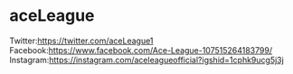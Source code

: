 # aceLeague

Twitter:https://twitter.com/aceLeague1
<br>
Facebook:https://www.facebook.com/Ace-League-107515264183799/
<br>
Instagram:https://instagram.com/aceleagueofficial?igshid=1cphk9ucg5j3j
